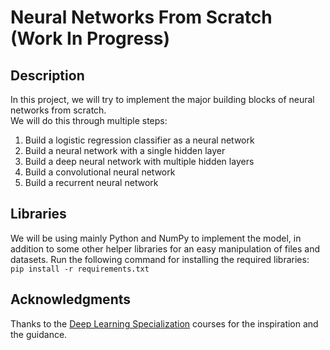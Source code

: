 # Neural Networks From Scratch (Work In Progress)

## Description

In this project, we will try to implement the major building blocks of neural networks from scratch.  
We will do this through multiple steps:

1. Build a logistic regression classifier as a neural network
2. Build a neural network with a single hidden layer
3. Build a deep neural network with multiple hidden layers
4. Build a convolutional neural network
5. Build a recurrent neural network

## Libraries

We will be using mainly Python and NumPy to implement the model, in addition to some other helper libraries for an easy manipulation of files and datasets. Run the following command for installing the required libraries:  
`pip install -r requirements.txt`

## Acknowledgments

Thanks to the [Deep Learning Specialization](https://www.deeplearning.ai/courses/deep-learning-specialization/) courses for the inspiration and the guidance.
